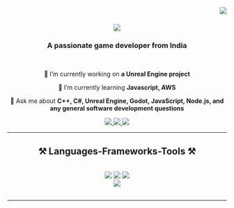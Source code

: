 <img align="right" src="https://visitor-badge.laobi.icu/badge?page_id=gavybansal9911.gavybansal9911" />

<h1 align="center">
    <img src="https://readme-typing-svg.herokuapp.com/?font=Righteous&size=35&center=true&vCenter=true&width=500&height=70&duration=4000&lines=Hi+There!+👋;+I'm+Gavish+Bansal!;" />
</h1>

<h3 align="center">A passionate game developer from India</h3>

<br/>

<div align="center">
 
 🔭 I’m currently working on **a Unreal Engine project**
 
 🌱 I’m currently learning **Javascript, AWS**

💬 Ask me about **C++, C#, Unreal Engine, Godot, JavaScript, Node.js, and any general software development questions**

 </div>

 <div align="center"> 
  <a href="gavybansal9911@gmail.com">
    <img src="https://img.shields.io/badge/Gmail-333333?style=for-the-badge&logo=gmail&logoColor=red" />
  </a>
  <a href="https://www.fiverr.com/s/bEvKAp">
    <img src="https://img.shields.io/badge/Fiverr-333333?style=for-the-badge&logo=fiverr&logoColor=white" />
  </a>
  <a href="https://replit.com/@GavishBansal">
    <img src="https://img.shields.io/badge/Replit-333333?style=for-the-badge&logo=replit&logoColor=orange" />
  </a>
</div>

 <hr/>
 
<h2 align="center">⚒️ Languages-Frameworks-Tools ⚒️</h2>
<br/>
<div align="center">
    <img src="https://skillicons.dev/icons?i=unrealengine,godot" />
    <img src="https://skillicons.dev/icons?i=nodejs,bootstrap,html,css,github,git,kotlin,androidstudio" />
    <img src="https://skillicons.dev/icons?i=nodejs,python,javascript,typescript,express,mongodb,c,cpp,cs,vscode,visualstudio" /><br>
    <img src="https://skillicons.dev/icons?i=cmake,jquery" />
</div>

<br/>
<hr/>
